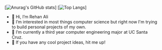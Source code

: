 [![Anurag's GitHub stats](https://github-readme-stats.vercel.app/api?username=rali7196&show-icons=true&theme=radical)]
[![Top Langs](https://github-readme-stats.vercel.app/api/top-langs/?username=rali7196)]


- 👋 Hi, I’m Rehan Ali
- 👀 I’m interested in most things computer science but right now I'm trying to build personal projects of my own.
- 🌱 I’m currently a third year computer engineering major at UC Santa Cruz.
- 💞️ If you have any cool project ideas, hit me up!

<!---
rali7196/rali7196 is a ✨ special ✨ repository because its `README.md` (this file) appears on your GitHub profile.
You can click the Preview link to take a look at your changes.
--->
